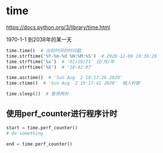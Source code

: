 # time

https://docs.python.org/3/library/time.html

1970-1-1 到2038年的某一天

```python
time.time()  # 当前时间的时间戳
time.strftime('%Y-%m-%d %H:%M:%S')  # 2020-12-06 19:36:28
time.strftime('%x')  # '01/10/21' 日/月/年
time.strftime('%X')  # '18:42:07'

time.asctime()  # 'Sun Aug  2 19:17:26 2020'
time.ctime()  # 'Sun Aug  2 19:17:41 2020'  输入秒数

time.sleep(2)  # 暂停两秒
```

## 使用perf_counter进行程序计时

```python
start = time.perf_counter()
# do something

end = time.perf_counter()
```

